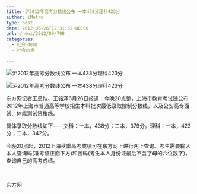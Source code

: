 ```yaml
---
title: 沪2012年高考分数线公布 一本438分理科423分
author: iMetro
type: post
date: 2012-06-26T12:31:52+00:00
url: /news/2012/06/798
categories:
  - 社会-坊间
  - 社会热点

---
```

![沪2012年高考分数线公布 一本438分理科423分][1]

![沪2012年高考分数线公布 一本438分理科423分][2] 

东方网记者王呈恺、王铭泽6月26日报道：今晚20点整，上海市教育考试院公布2012年上海市普通高等学校招生本科批次最低录取控制分数线，以及公安高专面试、体能测试资格线。

具体录取分数线如下——文科：一本，438分；二本，379分。理科：一本，423分；二本，342分。

今晚20点起，2012上海秋季高考成绩可在东方网上进行网上查询。考生需要输入本人查询码(准考证正面下方)和密码(考生本人身份证最后不含字母的六位数字)，查询自己的高考成绩。

&#160;

东方网

 [1]: http://img1.gtimg.com/sh/pics/hv1/83/203/1072/69758648.jpg
 [2]: http://img1.gtimg.com/sh/pics/hv1/47/204/1072/69758867.jpg